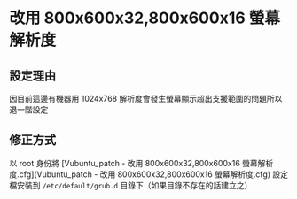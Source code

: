 # 改用 800x600x32,800x600x16 螢幕解析度
## 設定理由
因目前這邊有機器用 1024x768 解析度會發生螢幕顯示超出支援範圍的問題所以退一階設定
## 修正方式
以 root 身份將 [Vubuntu_patch - 改用 800x600x32,800x600x16 螢幕解析度.cfg](Vubuntu_patch - 改用 800x600x32,800x600x16 螢幕解析度.cfg) 設定檔安裝到 `/etc/default/grub.d` 目錄下（如果目錄不存在的話建立之）